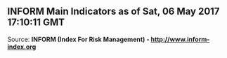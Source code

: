 ## INFORM Main Indicators as of Sat, 06 May 2017 17:10:11 GMT

Source: **INFORM (Index For Risk Management) - http://www.inform-index.org**